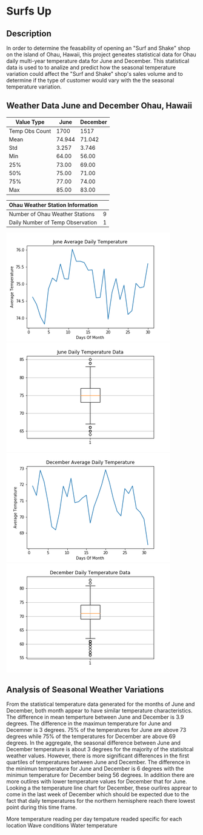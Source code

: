 # Surfs Up

## Description

In order to determine the feasability of opening an "Surf and Shake" shop on the island of Ohau, Hawaii, this project geneates statistical data for Ohau daily multi-year temperature data for June and December. This statistical data is used to to analize and predict how the seasonal temperature variation could affect the "Surf and Shake" shop's sales volume and to determine if the type of customer  would vary with the the seasonal temperature variation. 

## Weather Data June and December Ohau, Hawaii

|   Value Type  |  June |December|
|---------------|-------|--------|
|Temp Obs Count |1700   |1517    |
| Mean          |74.944 |71.042  |
| Std           |3.257  |3.746   |
| Min           |64.00  |56.00   |
| 25%           |73.00  |69.00   |
| 50%           |75.00  |71.00   |
| 75%           |77.00  |74.00   |
| Max           |85.00  |83.00   |

|   Ohau Weather Station Information  |   |
|-------------------------------------|---|
| Number of Ohau Weather Stations     | 9 |
| Daily Number of Temp Observation    | 1 |

<img src="https://github.com/berndab/surfs_up/blob/master/june_avg_daily_temp_all_years.png" />
<img src="https://github.com/berndab/surfs_up/blob/master/june_daily_temp_all_years_boxplot.png" />
<img src="https://github.com/berndab/surfs_up/blob/master/december_avg_daily_temp_all_years.png" />
<img src="https://github.com/berndab/surfs_up/blob/master/december_daily_temp_all_years_boxplot.png" />

## Analysis of Seasonal Weather Variations
From the statistical temperature data generated for the months of June and December, both month appear to have similar temperature characteristics. The difference in mean temperture between June and December is 3.9 degrees. The difference in the maximun temperature for June and Decemner is 3 degrees. 75% of the temperatures for June are above 73 degrees while 75% of the temperatures for December are above 69 degrees. In the aggregate, the seasonal difference between June and December temperature is about 3 degrees for the majority of the statisitcal weather values. However, there is more significant differences in the first quartiles of temperatures between June and December. The difference in the minimun temperature for June and December is 6 degrees with the minimun temperature for December being 56 degrees. In addition there are more outlires with lower temperature values for December that for June. Looking a the temperature line chart for December, these ourlires apprear to come in the last week of December which should be expected due to the fact that daily temperatures for the northern hemisphere reach there lowest point during this time frame. 




More temperature reading per day
tempature readed specific for each location
Wave conditions
Water temperature
